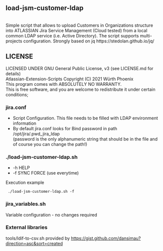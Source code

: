 ## load-jsm-customer-ldap
<br>
Simple script that allows to upload Customers in Organizations structure into ATLASSIAN Jira Service Management (Cloud tested) from a local common LDAP service (i.e. Active Directory). The script supports multi-projects configuration. Strongly based on jq https://stedolan.github.io/jq/

## LICENSE

LICENSED UNDER GNU General Public License, v3  (see LICENSE.md for details)            
Atlassian-Extension-Scripts Copyright (C) 2021  Würth Phoenix                          
This program comes with ABSOLUTELY NO WARRANTY.                                        
This is free software, and you are welcome to redistribute it under certain conditions;


### jira.conf
- Script Configuration. This file needs to be filled with LDAP environment information
- By default jira.conf looks for Bind password in path /opt/jira/.pwd_jira_ldap <br>
   (password is the only alphanumeric string that should be in the file and of course you can change the path!)

### ./load-jsm-customer-ldap.sh 
- -h HELP<br>
- -f SYNC FORCE (use everytime) <br>

Execution example<br>
```
 ./load-jsm-customer-ldap.sh -f
```
### jira_variables.sh
Variable configuration - no changes required

### External libraries
tools/ldif-to-csv.sh provided by https://gist.github.com/dansimau?direction=asc&sort=created

